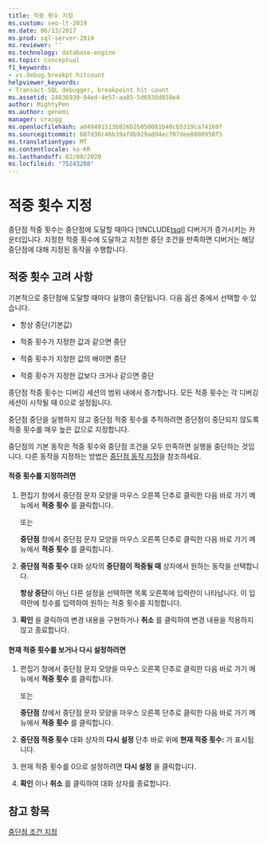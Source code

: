```yaml
---
title: 적중 횟수 지정
ms.custom: seo-lt-2019
ms.date: 06/13/2017
ms.prod: sql-server-2014
ms.reviewer: ''
ms.technology: database-engine
ms.topic: conceptual
f1_keywords:
- vs.debug.breakpt.hitcount
helpviewer_keywords:
- Transact-SQL debugger, breakpoint hit count
ms.assetid: 24836939-94ed-4e57-aa85-5d6938d859e4
author: MightyPen
ms.author: genemi
manager: craigg
ms.openlocfilehash: a049491513b826b2b050081b40cb5319ca74160f
ms.sourcegitcommit: b87d36c46b39af8b929ad94ec707dee8800950f5
ms.translationtype: MT
ms.contentlocale: ko-KR
ms.lasthandoff: 02/08/2020
ms.locfileid: "75243208"
---
```

# <a name="specify-a-hit-count"></a>적중 횟수 지정
  중단점 적중 횟수는 중단점에 도달할 때마다 [!INCLUDE[tsql](../../includes/tsql-md.md)] 디버거가 증가시키는 카운터입니다. 지정한 적중 횟수에 도달하고 지정한 중단 조건을 만족하면 디버거는 해당 중단점에 대해 지정된 동작을 수행합니다.  
  
## <a name="hit-count-considerations"></a>적중 횟수 고려 사항  
 기본적으로 중단점에 도달할 때마다 실행이 중단됩니다. 다음 옵션 중에서 선택할 수 있습니다.  
  
-   항상 중단(기본값)  
  
-   적중 횟수가 지정한 값과 같으면 중단  
  
-   적중 횟수가 지정한 값의 배이면 중단  
  
-   적중 횟수가 지정한 값보다 크거나 같으면 중단  
  
 중단점 적중 횟수는 디버깅 세션의 범위 내에서 증가합니다. 모든 적중 횟수는 각 디버깅 세션이 시작될 때 0으로 설정됩니다.  
  
 중단점 중단을 실행하지 않고 중단점 적중 횟수를 추적하려면 중단점이 중단되지 않도록 적중 횟수를 매우 높은 값으로 지정합니다.  
  
 중단점의 기본 동작은 적중 횟수와 중단점 조건을 모두 만족하면 실행을 중단하는 것입니다. 다른 동작을 지정하는 방법은 [중단점 동작 지정](specify-a-breakpoint-action.md)을 참조하세요.  
  
#### <a name="to-specify-a-hit-count"></a>적중 횟수를 지정하려면  
  
1.  편집기 창에서 중단점 문자 모양을 마우스 오른쪽 단추로 클릭한 다음 바로 가기 메뉴에서 **적중 횟수** 를 클릭합니다.  
  
     또는  
  
     **중단점** 창에서 중단점 문자 모양을 마우스 오른쪽 단추로 클릭한 다음 바로 가기 메뉴에서 **적중 횟수** 를 클릭합니다.  
  
2.  **중단점 적중 횟수** 대화 상자의 **중단점이 적중될 때** 상자에서 원하는 동작을 선택합니다.  
  
     **항상 중단**이 아닌 다른 설정을 선택하면 목록 오른쪽에 입력란이 나타납니다. 이 입력란에 정수를 입력하여 원하는 적중 횟수를 지정합니다.  
  
3.  **확인** 을 클릭하여 변경 내용을 구현하거나 **취소** 를 클릭하여 변경 내용을 적용하지 않고 종료합니다.  
  
#### <a name="to-view-or-reset-the-current-hit-count"></a>현재 적중 횟수를 보거나 다시 설정하려면  
  
1.  편집기 창에서 중단점 문자 모양을 마우스 오른쪽 단추로 클릭한 다음 바로 가기 메뉴에서 **적중 횟수** 를 클릭합니다.  
  
     또는  
  
     **중단점** 창에서 중단점 문자 모양을 마우스 오른쪽 단추로 클릭한 다음 바로 가기 메뉴에서 **적중 횟수** 를 클릭합니다.  
  
2.  **중단점 적중 횟수** 대화 상자의 **다시 설정** 단추 바로 위에 **현재 적중 횟수:** 가 표시됩니다.  
  
3.  현재 적중 횟수를 0으로 설정하려면 **다시 설정** 을 클릭합니다.  
  
4.  **확인** 이나 **취소** 를 클릭하여 대화 상자를 종료합니다.  
  
## <a name="see-also"></a>참고 항목  
 [중단점 조건 지정](specify-a-breakpoint-condition.md)  
  
  
